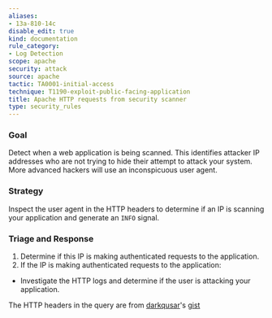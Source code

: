 ```yaml
---
aliases:
- 13a-810-14c
disable_edit: true
kind: documentation
rule_category:
- Log Detection
scope: apache
security: attack
source: apache
tactic: TA0001-initial-access
technique: T1190-exploit-public-facing-application
title: Apache HTTP requests from security scanner
type: security_rules
---
```


### Goal
Detect when a web application is being scanned. This identifies attacker IP addresses who are not trying to hide their attempt to attack your system. More advanced hackers will use an inconspicuous user agent. 

### Strategy
Inspect the user agent in the HTTP headers to determine if an IP is scanning your application and generate an `INFO` signal. 

### Triage and Response
1. Determine if this IP is making authenticated requests to the application.
2. If the IP is making authenticated requests to the application:
 * Investigate the HTTP logs and determine if the user is attacking your application.

The HTTP headers in the query are from [darkqusar][1]'s [gist][2] 

[1]: https://gist.github.com/darkquasar
[2]: https://gist.github.com/darkquasar/84fb2cec6cc1668795bd97c02302d380
